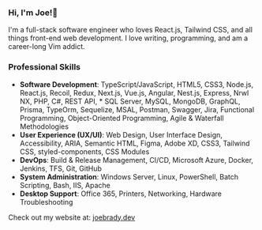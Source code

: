 ### Hi, I'm Joe!👋

I'm a full-stack software engineer who loves React.js, Tailwind CSS, and all things front-end web development. I love writing, programming, and am a career-long Vim addict.

### Professional Skills
* **Software Development**: TypeScript/JavaScript, HTML5, CSS3, Node.js, React.js, Recoil, Redux, Next.js, Vue.js, Angular, Nest.js, Express, Nrwl NX, PHP, C#, REST API, * SQL Server, MySQL, MongoDB, GraphQL, Prisma, TypeOrm, Sequelize, MSAL, Postman, Swagger, Jira, Functional Programming, Object-Oriented Programming, Agile & Waterfall Methodologies
* **User Experience (UX/UI)**: Web Design, User Interface Design, Accessibility, ARIA, Semantic HTML, Figma, Adobe XD, CSS3, Tailwind CSS, styled-components, CSS Modules
* **DevOps**: Build & Release Management, CI/CD, Microsoft Azure, Docker, Jenkins, TFS, Git, GitHub
* **System Administration**: Windows Server, Linux, PowerShell, Batch Scripting, Bash, IIS, Apache
* **Desktop Support**: Office 365, Printers, Networking, Hardware Troubleshooting

Check out my website at: [joebrady.dev](https://joebrady.dev/)
